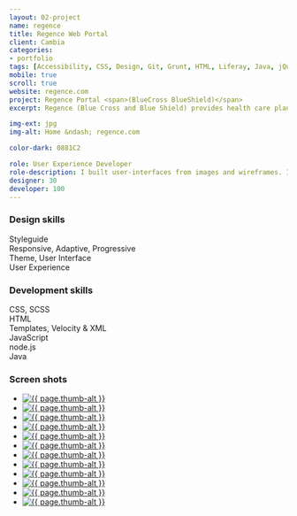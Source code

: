 ```yaml
---
layout: 02-project
name: regence
title: Regence Web Portal
client: Cambia
categories:
- portfolio
tags: [Accessibility, CSS, Design, Git, Grunt, HTML, Liferay, Java, jQuery, PHP, Portal, Responsive, SASS/SCSS, Styleguide, Theme, Twitter Bootstrap, Velocity]
mobile: true
scroll: true
website: regence.com
project: Regence Portal <span>(BlueCross BlueShield)</span>
excerpt: Regence (Blue Cross and Blue Shield) provides health care plans for Oregon, Utah, and Idaho. The web site provides resources for all visitors and allows members to administer their plans.

img-ext: jpg
img-alt: Home &ndash; regence.com

color-dark: 0881C2

role: User Experience Developer
role-description: I built user-interfaces from images and wireframes. I had ownership of the portal theme, templates, and styleguide. I used Sublime Text to code and Grunt to build. I designed directly in the browser using the Twitter Bootstrap framework and SCSS. I encouraged responsive design, accessibility, and more efficient coding practices.
designer: 30
developer: 100
---
```


<div class="row row--two portfolio__skills">
  <div class="group group--one--gutter">
    <section class="block--bottom">
      <h3 class="title--block"><b>Design</b> skills</h3>
      <div class="progress">
        <div class="progress-bar" role="progressbar" aria-valuenow="100" aria-valuemin="0" aria-valuemax="100" style="width: 100%;">
          Styleguide
        </div>
      </div>
      <div class="progress">
        <div class="progress-bar" role="progressbar" aria-valuenow="95" aria-valuemin="0" aria-valuemax="100" style="width: 95%;">
          Responsive, Adaptive, Progressive
        </div>
      </div>
      <div class="progress">
        <div class="progress-bar" role="progressbar" aria-valuenow="95" aria-valuemin="0" aria-valuemax="100" style="width: 95%;">
          Theme, User Interface
        </div>
      </div>
      <div class="progress">
        <div class="progress-bar" role="progressbar" aria-valuenow="75" aria-valuemin="0" aria-valuemax="100" style="width: 75%;">
          User Experience
        </div>
      </div>
    </section>
  </div>
  <div class="group group--one--gutter">
    <section class="block--bottom">
      <h3 class="title--block"><b>Development</b> skills</h3>
      <div class="progress">
        <div class="progress-bar" role="progressbar" aria-valuenow="100" aria-valuemin="0" aria-valuemax="100" style="width: 100%;">
          CSS, SCSS
        </div>
      </div>
      <div class="progress">
        <div class="progress-bar" role="progressbar" aria-valuenow="100" aria-valuemin="0" aria-valuemax="100" style="width: 100%;">
          HTML
        </div>
      </div>
      <div class="progress">
        <div class="progress-bar" role="progressbar" aria-valuenow="65" aria-valuemin="0" aria-valuemax="100" style="width: 65%;">
          Templates, Velocity &amp; XML
        </div>
      </div>
      <div class="progress">
        <div class="progress-bar" role="progressbar" aria-valuenow="50" aria-valuemin="0" aria-valuemax="100" style="width: 50%;">
          JavaScript
        </div>
      </div>
      <div class="progress">
        <div class="progress-bar" role="progressbar" aria-valuenow="25" aria-valuemin="0" aria-valuemax="100" style="width: 25%;">
          node.js
        </div>
      </div>
      <div class="progress">
        <div class="progress-bar" role="progressbar" aria-valuenow="15" aria-valuemin="0" aria-valuemax="100" style="width: 15%;">
          Java
        </div>
      </div>
    </section>
  </div>
</div>

<section class="block--large">
  <h3 class="title--block"><b>Screen</b> shots</h3>
  <ul class="thumbs row row--three">
    <li class="group group--one--gutter thumb">
      <a class="item" href="/images/portfolio/{{ page.name }}/thumb/{{ page.name }}-01.{{ page.img-ext }}">
        <img class="item-image" src="/images/portfolio/{{ page.name }}/thumb/{{ page.name }}-01.{{ page.img-ext }}" alt="{{ page.thumb-alt }}" lazyload="lazyload">
      </a>
    </li>
    <li class="group group--one--gutter thumb">
      <a class="item" href="/images/portfolio/{{ page.name }}/thumb/{{ page.name }}-02.{{ page.img-ext }}">
        <img class="item-image" src="/images/portfolio/{{ page.name }}/thumb/{{ page.name }}-02.{{ page.img-ext }}" alt="{{ page.thumb-alt }}" lazyload="lazyload">
      </a>
    </li>
    <li class="group group--one--gutter thumb">
      <a class="item" href="/images/portfolio/{{ page.name }}/thumb/{{ page.name }}-03.{{ page.img-ext }}">
        <img class="item-image" src="/images/portfolio/{{ page.name }}/thumb/{{ page.name }}-03.{{ page.img-ext }}" alt="{{ page.thumb-alt }}" lazyload="lazyload">
      </a>
    </li>
    <li class="group group--one--gutter thumb">
      <a class="item" href="/images/portfolio/{{ page.name }}/thumb/{{ page.name }}-04.{{ page.img-ext }}">
        <img class="item-image" src="/images/portfolio/{{ page.name }}/thumb/{{ page.name }}-04.{{ page.img-ext }}" alt="{{ page.thumb-alt }}" lazyload="lazyload">
      </a>
    </li>
    <li class="group group--one--gutter thumb">
      <a class="item" href="/images/portfolio/{{ page.name }}/thumb/{{ page.name }}-05.{{ page.img-ext }}">
        <img class="item-image" src="/images/portfolio/{{ page.name }}/thumb/{{ page.name }}-05.{{ page.img-ext }}" alt="{{ page.thumb-alt }}" lazyload="lazyload">
      </a>
    </li>
    <li class="group group--one--gutter thumb">
      <a class="item" href="/images/portfolio/{{ page.name }}/thumb/{{ page.name }}-06.{{ page.img-ext }}">
        <img class="item-image" src="/images/portfolio/{{ page.name }}/thumb/{{ page.name }}-06.{{ page.img-ext }}" alt="{{ page.thumb-alt }}" lazyload="lazyload">
      </a>
    </li>
    <li class="group group--one--gutter thumb">
      <a class="item" href="/images/portfolio/{{ page.name }}/thumb/{{ page.name }}-07.{{ page.img-ext }}">
        <img class="item-image" src="/images/portfolio/{{ page.name }}/thumb/{{ page.name }}-07.{{ page.img-ext }}" alt="{{ page.thumb-alt }}" lazyload="lazyload">
      </a>
    </li>
    <li class="group group--one--gutter thumb">
      <a class="item" href="/images/portfolio/{{ page.name }}/thumb/{{ page.name }}-08.{{ page.img-ext }}">
        <img class="item-image" src="/images/portfolio/{{ page.name }}/thumb/{{ page.name }}-08.{{ page.img-ext }}" alt="{{ page.thumb-alt }}" lazyload="lazyload">
      </a>
    </li>
    <li class="group group--one--gutter thumb">
      <a class="item" href="/images/portfolio/{{ page.name }}/thumb/{{ page.name }}-09.{{ page.img-ext }}">
        <img class="item-image" src="/images/portfolio/{{ page.name }}/thumb/{{ page.name }}-09.{{ page.img-ext }}" alt="{{ page.thumb-alt }}" lazyload="lazyload">
      </a>
    </li>
    <li class="group group--one--gutter thumb">
      <a class="item" href="/images/portfolio/{{ page.name }}/thumb/{{ page.name }}-10.{{ page.img-ext }}">
        <img class="item-image" src="/images/portfolio/{{ page.name }}/thumb/{{ page.name }}-10.{{ page.img-ext }}" alt="{{ page.thumb-alt }}" lazyload="lazyload">
      </a>
    </li>
    <li class="group group--one--gutter thumb">
      <a class="item" href="/images/portfolio/{{ page.name }}/thumb/{{ page.name }}-11.{{ page.img-ext }}">
        <img class="item-image" src="/images/portfolio/{{ page.name }}/thumb/{{ page.name }}-11.{{ page.img-ext }}" alt="{{ page.thumb-alt }}" lazyload="lazyload">
      </a>
    </li>
    <li class="group group--one--gutter thumb">
      <a class="item" href="/images/portfolio/{{ page.name }}/thumb/{{ page.name }}-12.{{ page.img-ext }}">
        <img class="item-image" src="/images/portfolio/{{ page.name }}/thumb/{{ page.name }}-12.{{ page.img-ext }}" alt="{{ page.thumb-alt }}" lazyload="lazyload">
      </a>
    </li>
  </ul>
</section>
